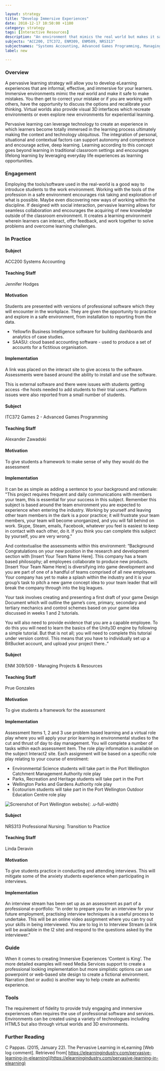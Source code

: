 ```yaml
---

layout: strategy
title: "Develop Immersive Experiences"
date: 2018-12-17 10:50:00 +1100
category: strategy
tags: [Interactive Resources]
description: "An environment that mimics the real world but makes it safe to make mistakes."
subjects: "ACC200, ITC372, ENM309, ENM509, NRS313"
subjectnames: "Systems Accounting, Advanced Games Programming, Managing Projects & Resources, Professional Nursing Transition to Practice"
label: new

---
```


### Overview

A pervasive learning strategy will allow you to develop eLearning experiences that are informal, effective, and immersive for your learners. Immersive environments mimic the real world and make it safe to make mistakes. You then get to correct your mistake or if you are working with others, have the opportunity to discuss the options and recalibrate your thinking. Virtual worlds also provide visual 3D interfaces which recreate environments or even explore new environments for experiential learning.

Pervasive learning can leverage technology to create an experience in which learners become totally immersed in the learning process ultimately making the context and technology ubiquitous. The integration of personal, situational and contextual factors can support autonomy and competence and encourage active, deep learning. Learning according to this concept goes beyond learning in traditional classroom settings and encourages lifelong learning by leveraging everyday life experiences as learning opportunities.

### Engagement

Employing the tools/software used in the real-world is a good way to introduce students to the work environment. Working with the tools of the profession in a safe environment encourages risk taking and exploration of what is possible. Maybe even discovering new ways of working within the discipline. If designed with social interaction, pervasive learning allows for seamless collaboration and encourages the acquiring of new knowledge outside of the classroom environment. It creates a learning environment wherein learners can interact, offer feedback, and work together to solve problems and overcome learning challenges.

### In Practice

<div class="u-release practice" >

<div class="practice-item">
<div class="practice-content" markdown="1">

#### Subject
ACC200 Systems Accounting

#### Teaching Staff
Jennifer Hodges

#### Motivation

Students are presented with versions of professional software which they will encounter in the workplace. They are given the opportunity to practice and explore in a safe environment, from installation to reporting from the data.

- Yellowfin Business Intelligence software for building dashboards and analytics of case studies.
- SAASU: cloud based accounting software - used to produce a set of accounts for a fictitious organisation.

#### Implementation
A link was placed on the interact site to give access to the software.
Assessments were based around the ability to install and use the software.

This is external software and there were issues with students getting access -the hosts needed to add students to their trial users. Platform issues were also reported from a small number of students.

</div>
</div>

<div class="practice-item">
<div class="practice-content" markdown="1">

#### Subject
ITC372 Games 2 - Advanced Games Programming

#### Teaching Staff
Alexander Zawadski

#### Motivation
To give students a framework to make sense of why they would do the assessment

#### Implementation
It can be as simple as adding a sentence to your background and rationale:
"This project requires frequent and daily communications with members your team, this is essential for your success in this subject. Remember this subject is based around the team environment you are expected to experience when entering the industry. Working by yourself and leaving other team members in the dark is a poor practice; it will frustrate your team members, your team will become unorganized, and you will fall behind on work. Skype, Steam, emails, Facebook, whatever you feel is easiest to keep in contact with each other, do it. If you think you can complete this subject by yourself, you are very wrong."

And contextualise the assessments within this environment:
“Background
Congratulations on your new position in the research and development section with [Insert Your Team Name Here]. This company has a team based philosophy; all employees collaborate to produce new products. [Insert Your Team Name Here] is diversifying into game development and you are part of one of a handful of teams comprised of all new employees. Your company has yet to make a splash within the industry and it is your group’s task to pitch a new game concept idea to your team leader that will break the company through into the big leagues.

Your task involves creating and presenting a first draft of your game Design Document which will outline the game’s core, primary, secondary and tertiary mechanics and control schemes based on your game idea discussed in weeks 1 and 2 tutorials.

You will also need to provide evidence that you are a capable employee. To do this you will need to learn the basics of the Unity3D engine by following a simple tutorial. But that is not all; you will need to complete this tutorial under version control. This means that you have to individually set up a BitBucket account, and upload your project there..”

</div>
</div>

<div class="practice-item">
<div class="practice-content" markdown="1">

#### Subject
ENM 309/509 - Managing Projects & Resources

#### Teaching Staff
Prue Gonzales

#### Motivation
To give students a framework for the assessment

#### Implementation
Assessment Items 1, 2 and 3 use problem based learning and a virtual role play where you will apply your prior learning in environmental studies to the cut and thrust of day to day management. You will complete a number of tasks within each assessment item. The role play information is available on the subject Interact2 site. Each assignment will be based on a specific role play relating to your course of enrolment:
- Environmental Science students will take part in the Port Wellington Catchment Management Authority role play
- Parks, Recreation and Heritage students will take part in the Port
- Wellington Parks and Gardens Authority role play
- Ecotourism students will take part in the Port Wellington Outdoor Education Centre role play


![Screenshot of Port Wellington website](../images/practices/Immersive-Environments-ENM309.png){: .u-full-width}

</div>
</div>

<div class="practice-item">
<div class="practice-content" markdown="1">

#### Subject
NRS313 Professional Nursing: Transition to Practice

#### Teaching Staff
Linda Deravin

#### Motivation
To give students practice in conducting and attending interviews. This will mitigate some of the anxiety students experience when participating in interviews.

#### Implementation
An interview stream has been set up as an assessment as part of a professional e-portfolio:
"In order to prepare you for an interview for your future employment, practising interview techniques is a useful process to undertake.
This will be an online video assignment where you can try out your skills in being interviewed. You are to log in to Interview Stream (a link will be available in the I2 site) and respond to the questions asked by the interviewer."
</div>
</div>

</div>

### Guide

When it comes to creating Immersive Experiences ‘Content is King’. The more detailed examples will need Media Services support to create a professional looking implementation but more simplistic options can use powerpoint or web-based site design to create a fictional environment. Narration (text or audio) is another way to help create an authentic experience.

### Tools

The requirement of fidelity to provide truly engaging and immersive experiences often requires the use of professional software and services. Environments can be created using a variety of technologues including HTML5 but also through virtual worlds and 3D environments.

### Further Reading

<div class="apa-ref" markdown="1">

C Pappas. (2015, January 22). The Pervasive Learning in eLearning [Web log comment]. Retrieved from[ https://elearningindustry.com/pervasive-learning-in-elearning](https://elearningindustry.com/pervasive-learning-in-elearning)

</div>
